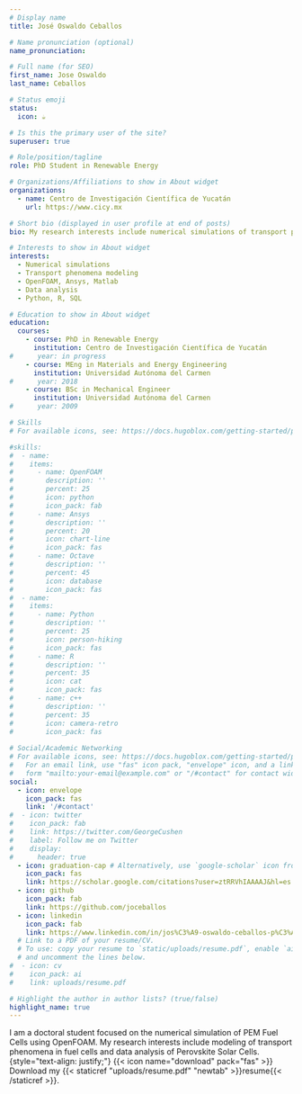 ```yaml
---
# Display name
title: José Oswaldo Ceballos

# Name pronunciation (optional)
name_pronunciation: 

# Full name (for SEO)
first_name: Jose Oswaldo
last_name: Ceballos

# Status emoji
status:
  icon: ☕️

# Is this the primary user of the site?
superuser: true

# Role/position/tagline
role: PhD Student in Renewable Energy

# Organizations/Affiliations to show in About widget
organizations:
  - name: Centro de Investigación Científica de Yucatán
    url: https://www.cicy.mx

# Short bio (displayed in user profile at end of posts)
bio: My research interests include numerical simulations of transport phenomena and data analysis.

# Interests to show in About widget
interests:
  - Numerical simulations
  - Transport phenomena modeling
  - OpenFOAM, Ansys, Matlab
  - Data analysis
  - Python, R, SQL

# Education to show in About widget
education:
  courses:
    - course: PhD in Renewable Energy
      institution: Centro de Investigación Científica de Yucatán
#      year: in progress
    - course: MEng in Materials and Energy Engineering
      institution: Universidad Autónoma del Carmen
#      year: 2018
    - course: BSc in Mechanical Engineer
      institution: Universidad Autónoma del Carmen
#      year: 2009

# Skills
# For available icons, see: https://docs.hugoblox.com/getting-started/page-builder/#icons

#skills:
#  - name: 
#    items:
#      - name: OpenFOAM
#        description: ''
#        percent: 25
#        icon: python
#        icon_pack: fab
#      - name: Ansys
#        description: ''
#        percent: 20
#        icon: chart-line
#        icon_pack: fas
#      - name: Octave
#        description: ''
#        percent: 45
#        icon: database
#        icon_pack: fas
#  - name: 
#    items:
#      - name: Python
#        description: ''
#        percent: 25
#        icon: person-hiking
#        icon_pack: fas
#      - name: R
#        description: ''
#        percent: 35
#        icon: cat
#        icon_pack: fas
#      - name: c++
#        description: ''
#        percent: 35
#        icon: camera-retro
#        icon_pack: fas
        
# Social/Academic Networking
# For available icons, see: https://docs.hugoblox.com/getting-started/page-builder/#icons
#   For an email link, use "fas" icon pack, "envelope" icon, and a link in the
#   form "mailto:your-email@example.com" or "/#contact" for contact widget.
social:
  - icon: envelope
    icon_pack: fas
    link: '/#contact'
#  - icon: twitter
#    icon_pack: fab
#    link: https://twitter.com/GeorgeCushen
#    label: Follow me on Twitter
#    display:
#      header: true
  - icon: graduation-cap # Alternatively, use `google-scholar` icon from `ai` icon pack
    icon_pack: fas
    link: https://scholar.google.com/citations?user=ztRRVhIAAAAJ&hl=es
  - icon: github
    icon_pack: fab
    link: https://github.com/joceballos
  - icon: linkedin
    icon_pack: fab
    link: https://www.linkedin.com/in/jos%C3%A9-oswaldo-ceballos-p%C3%A9rez-b885232b1/
  # Link to a PDF of your resume/CV.
  # To use: copy your resume to `static/uploads/resume.pdf`, enable `ai` icons in `params.yaml`,
  # and uncomment the lines below.
#  - icon: cv
#    icon_pack: ai
#    link: uploads/resume.pdf

# Highlight the author in author lists? (true/false)
highlight_name: true
---
```


I am a doctoral student focused on the numerical simulation of PEM Fuel Cells using OpenFOAM. My research interests include modeling of transport phenomena in fuel cells and data analysis of Perovskite Solar Cells.
{style="text-align: justify;"}
{{< icon name="download" pack="fas" >}} Download my {{< staticref
"uploads/resume.pdf" "newtab" >}}resume{{< /staticref >}}.
